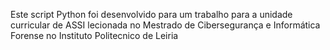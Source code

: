 Este script Python foi desenvolvido para um trabalho para a unidade curricular de ASSI lecionada no Mestrado de Cibersegurança e Informática Forense no Instituto Politecnico de Leiria
